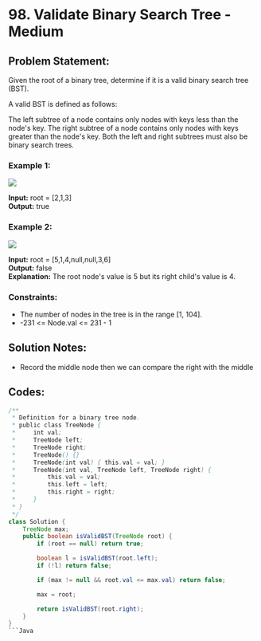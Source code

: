# 98. Validate Binary Search Tree - Medium

## Problem Statement:

Given the root of a binary tree, determine if it is a valid binary search tree (BST).  

A valid BST is defined as follows:  

The left subtree of a node contains only nodes with keys less than the node's key.
The right subtree of a node contains only nodes with keys greater than the node's key.
Both the left and right subtrees must also be binary search trees.  
 

### Example 1:  
![](https://assets.leetcode.com/uploads/2020/12/01/tree1.jpg)

**Input:** root = [2,1,3]  
**Output:** true  

### Example 2:  
![](https://assets.leetcode.com/uploads/2020/12/01/tree2.jpg)

**Input:** root = [5,1,4,null,null,3,6]  
**Output:** false  
**Explanation:** The root node's value is 5 but its right child's value is 4.  
 

### Constraints:  
- The number of nodes in the tree is in the range [1, 104].  
- -231 <= Node.val <= 231 - 1  

## Solution Notes:  
- Record the middle node then we can compare the right with the middle

## Codes:
```Java
/**
 * Definition for a binary tree node.
 * public class TreeNode {
 *     int val;
 *     TreeNode left;
 *     TreeNode right;
 *     TreeNode() {}
 *     TreeNode(int val) { this.val = val; }
 *     TreeNode(int val, TreeNode left, TreeNode right) {
 *         this.val = val;
 *         this.left = left;
 *         this.right = right;
 *     }
 * }
 */
class Solution {
    TreeNode max;
    public boolean isValidBST(TreeNode root) {
        if (root == null) return true;

        boolean l = isValidBST(root.left);
        if (!l) return false;

        if (max != null && root.val <= max.val) return false;

        max = root;

        return isValidBST(root.right);
    }
}
```Java